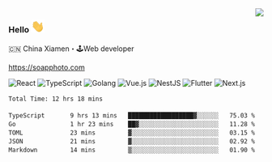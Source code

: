 <img align="right" src="https://github-readme-stats.vercel.app/api?username=yiiu&show_icons=false&bg_color=30,e96443,904e95&title_color=fff&text_color=fff" />

### Hello <img src="https://raw.githubusercontent.com/ABSphreak/ABSphreak/master/gifs/Hi.gif" width="26px" />
 
🇨🇳 China Xiamen・🕹Web developer

https://soapphoto.com

<p align="left"><img src="https://cdn.svgporn.com/logos/react.svg" alt="React" width="32" height="32"/> <img src="https://cdn.svgporn.com/logos/typescript-icon.svg" alt="TypeScript" width="32" height="32"/> <img src="https://cdn.svgporn.com/logos/gopher.svg" alt="Golang" width="32" height="32"/> <img src="https://cdn.svgporn.com/logos/vue.svg" alt="Vue.js" width="32" height="32"/> <img src="https://cdn.svgporn.com/logos/nestjs.svg" alt="NestJS" width="32" height="32"/> <img src="https://cdn.svgporn.com/logos/flutter.svg" alt="Flutter" width="32" height="32"/> <img src="https://cdn.svgporn.com/logos/nextjs-icon.svg" alt="Next.js" width="32" height="32"/></p>


<!--START_SECTION:waka-->

```txt
Total Time: 12 hrs 18 mins

TypeScript       9 hrs 13 mins   ██████████████████▓░░░░░░   75.03 %
Go               1 hr 23 mins    ██▓░░░░░░░░░░░░░░░░░░░░░░   11.28 %
TOML             23 mins         ▓░░░░░░░░░░░░░░░░░░░░░░░░   03.15 %
JSON             21 mins         ▓░░░░░░░░░░░░░░░░░░░░░░░░   02.92 %
Markdown         14 mins         ▒░░░░░░░░░░░░░░░░░░░░░░░░   01.90 %
```

<!--END_SECTION:waka-->
